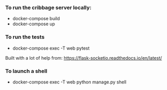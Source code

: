 ### To run the cribbage server locally:
* docker-compose build
* docker-compose up

### To run the tests
* docker-compose exec -T web pytest

Built with a lot of help from: https://flask-socketio.readthedocs.io/en/latest/

### To launch a shell
* docker-compose exec -T web python manage.py shell